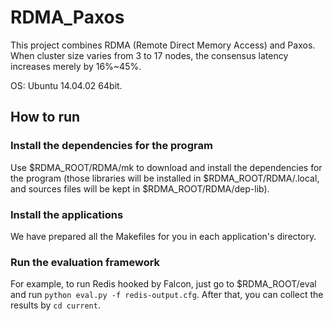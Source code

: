 # RDMA_Paxos

This project combines RDMA (Remote Direct Memory Access) and Paxos. When cluster size varies from 3 to 17 nodes, the consensus latency increases merely by 16%~45%.

OS: Ubuntu 14.04.02 64bit.  
  
## How to run
### Install the dependencies for the program
Use $RDMA_ROOT/RDMA/mk to download and install the dependencies for the program (those libraries will be installed in $RDMA_ROOT/RDMA/.local, and sources files will be kept in $RDMA_ROOT/RDMA/dep-lib).
### Install the applications
We have prepared all the Makefiles for you in each application's directory.
### Run the evaluation framework
For example, to run Redis hooked by Falcon, just go to $RDMA_ROOT/eval and run `python eval.py -f redis-output.cfg`. After that, you can collect the results by `cd current`.

